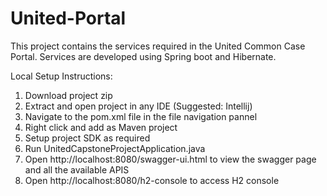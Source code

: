 # United-Portal

This project contains the services required in the United Common Case Portal. Services are developed using Spring boot and Hibernate.

Local Setup Instructions:

1) Download project zip
2) Extract and open project in any IDE (Suggested: Intellij)
3) Navigate to the pom.xml file in the file navigation pannel
4) Right click and add as Maven project
5) Setup project SDK as required
6) Run UnitedCapstoneProjectApplication.java
7) Open http://localhost:8080/swagger-ui.html to view the swagger page and all the available APIS
8) Open http://localhost:8080/h2-console to access H2 console
